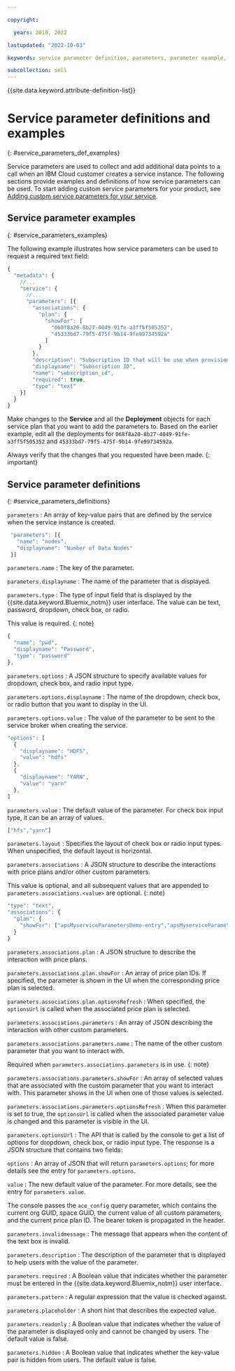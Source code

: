 ```yaml
---

copyright:

  years: 2019, 2022

lastupdated: "2022-10-03"

keywords: service parameter definition, parameters, parameter example,

subcollection: sell
---
```


{{site.data.keyword.attribute-definition-list}}

# Service parameter definitions and examples
{: #service_parameters_def_examples}

Service parameters are used to collect and add additional data points to a call when an IBM Cloud customer creates a service instance. The following sections provide examples and definitions of how service parameters can be used. To start adding custom service parameters for your product, see [Adding custom service parameters for your service](/docs/sell?topic=sell-service-add-custom-parameters#service_parameters3p).

## Service parameter examples
{: #service_parameters_examples}

The following example illustrates how service parameters can be used to request a required text field:

```javascript
{
  "metadata": {
    //...
    "service": {
      //...
      "parameters": [{
        "associations": {
          "plan": {
            "showFor": [
              "068f8a20-8b27-4049-91fe-a3ff5f505352",
              "45333bd7-79f5-475f-9b14-9fe99734592a"
            ]
          }
        },
        "description": "Subscription ID that will be use when provisioning the service instance",
        "displayname": "Subscription ID",
        "name": "subscription_id",
        "required": true,
        "type": "text"
    }]
  }
}
```

Make changes to the **Service** and all the **Deployment** objects for each service plan that you want to add the parameters to. Based on the earlier example, edit all the deployments for `068f8a20-8b27-4049-91fe-a3ff5f505352` and `45333bd7-79f5-475f-9b14-9fe99734592a`.

Always verify that the changes that you requested have been made.
{: important}


## Service parameter definitions
{: #service_parameters_definitions}

`parameters`
:   An array of key-value pairs that are defined by the service when the service instance is created.

```javascript
 "parameters": [{
   "name": "nodes",
   "displayname": "Number of Data Nodes"
 }]
```

`parameters.name`
:   The key of the parameter.

`parameters.displayname`
:   The name of the parameter that is displayed.

`parameters.type`
:   The type of input field that is displayed by the {{site.data.keyword.Bluemix_notm}} user interface. The value can be text, password, dropdown, check box, or radio.

This value is required.
{: note}

```javascript
{
  "name": "pwd",
  "displayname": "Password",
  "type": "password"
},
```

`parameters.options`
:   A JSON structure to specify available values for dropdown, check box, and radio input type.

`parameters.options.displayname`
:   The name of the dropdown, check box, or radio button that you want to display in the UI.

`parameters.options.value`
:   The value of the parameter to be sent to the service broker when creating the service.

```javascript
"options": [
  {
    "displayname": "HDFS",
    "value": "hdfs"
  },
  {
    "displayname": "YARN",
    "value": "yarn"
  },
]
```

`parameters.value`
:   The default value of the parameter. For check box input type, it can be an array of values.
```javascript
["hfs","yarn"]
```

`parameters.layout`
:   Specifies the layout of check box or radio input types. When unspecified, the default layout is horizontal.

`parameters.associations`
:   A JSON structure to describe the interactions with price plans and/or other custom parameters.

This value is optional, and all subsequent values that are appended to `parameters.associations.<value>` are optional.
{: note}

```javascript
"type": "text",
"associations": {
  "plan": {
    "showFor": ["apsMyserviceParametersDemo-entry","apsMyserviceParametersDemo-enterprise"]
  }
}
```

`parameters.associations.plan`
:   A JSON structure to describe the interaction with price plans.

`parameters.associations.plan.showFor`
:   An array of price plan IDs. If specified, the parameter is shown in the UI when the corresponding price plan is selected.

`parameters.associations.plan.optionsRefresh`
:   When specified, the `optionsUrl` is called when the associated price plan is selected.

`parameters.associations.parameters`
:   An array of JSON describing the interaction with other custom parameters.

`parameters.associations.parameters.name`
:   The name of the other custom parameter that you want to interact with.

Required when `parameters.associations.parameters` is in use.
{: note}

`parameters.associations.parameters.showFor`
:   An array of selected values that are associated with the custom parameter that you want to interact with. This parameter shows in the UI when one of those values is selected.

`parameters.associations.parameters.optionsRefresh`
:   When this parameter is set to true, the `optionsUrl` is called when the associated parameter value is changed and this parameter is visible in the UI.

`parameters.optionsUrl`
:   The API that is called by the console to get a list of options for dropdown, check box, or radio input type. The response is a JSON structure that contains two fields:

`options`
:   An array of JSON that will return `parameters.options`; for more details see the entry for `parameters.options`.

`value`
:   The new default value of the parameter. For more details, see the entry for `parameters.value`.

The console passes the `ace_config` query parameter, which contains the current org GUID, space GUID, the current value of all custom parameters, and the current price plan ID. The bearer token is propagated in the header.

`parameters.invalidmessage`
:   The message that appears when the content of the text box is invalid.

`parameters.description`
:   The description of the parameter that is displayed to help users with the value of the parameter.

`parameters.required`
:   A Boolean value that indicates whether the parameter must be entered in the {{site.data.keyword.Bluemix_notm}} user interface.

`parameters.pattern`
:   A regular expression that the value is checked against.

`parameters.placeholder`
:   A short hint that describes the expected value.

`parameters.readonly`
:   A Boolean value that indicates whether the value of the parameter is displayed only and cannot be changed by users. The default value is false.

`parameters.hidden`
:   A Boolean value that indicates whether the key-value pair is hidden from users. The default value is false.
